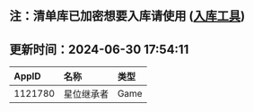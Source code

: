 ## 注：清单库已加密想要入库请使用 ([入库工具](https://github.com/BlankTMing/ManifestAutoUpdate/releases))

## 更新时间：2024-06-30 17:54:11
| AppID | 名称 | 类型  |
| :-------------------- | :----------------------------- | :----------- |
| 1121780 | 星位继承者| Game |
